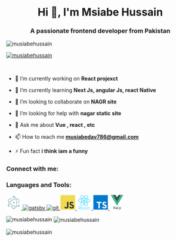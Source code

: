 <h1 align="center">Hi 👋, I'm Msiabe Hussain</h1>
<h3 align="center">A passionate frontend developer from Pakistan</h3>

<p align="left"> <img src="https://komarev.com/ghpvc/?username=musiabehussain&label=Profile%20views&color=0e75b6&style=flat" alt="musiabehussain" /> </p>

<p align="left"> <a href="https://github.com/ryo-ma/github-profile-trophy"><img src="https://github-profile-trophy.vercel.app/?username=musiabehussain" alt="musiabehussain" /></a> </p>

<p align="left"> <a href="https://twitter.com/" target="blank"><img src="https://img.shields.io/twitter/follow/?logo=twitter&style=for-the-badge" alt="" /></a> </p>

- 🔭 I’m currently working on **React projexct**

- 🌱 I’m currently learning **Next Js, angular Js, react Native**

- 👯 I’m looking to collaborate on **NAGR site**

- 🤝 I’m looking for help with **nagar static site**

- 💬 Ask me about **Vue , react , etc**

- 📫 How to reach me **musiabedav786@gmail.com**

- ⚡ Fun fact **i think iam a funny**

<h3 align="left">Connect with me:</h3>
<p align="left">
</p>

<h3 align="left">Languages and Tools:</h3>
<p align="left"> <a href="https://www.electronjs.org" target="_blank" rel="noreferrer"> <img src="https://raw.githubusercontent.com/devicons/devicon/master/icons/electron/electron-original.svg" alt="electron" width="40" height="40"/> </a> <a href="https://www.gatsbyjs.com/" target="_blank" rel="noreferrer"> <img src="https://www.vectorlogo.zone/logos/gatsbyjs/gatsbyjs-icon.svg" alt="gatsby" width="40" height="40"/> </a> <a href="https://git-scm.com/" target="_blank" rel="noreferrer"> <img src="https://www.vectorlogo.zone/logos/git-scm/git-scm-icon.svg" alt="git" width="40" height="40"/> </a> <a href="https://developer.mozilla.org/en-US/docs/Web/JavaScript" target="_blank" rel="noreferrer"> <img src="https://raw.githubusercontent.com/devicons/devicon/master/icons/javascript/javascript-original.svg" alt="javascript" width="40" height="40"/> </a> <a href="https://reactjs.org/" target="_blank" rel="noreferrer"> <img src="https://raw.githubusercontent.com/devicons/devicon/master/icons/react/react-original-wordmark.svg" alt="react" width="40" height="40"/> </a> <a href="https://www.typescriptlang.org/" target="_blank" rel="noreferrer"> <img src="https://raw.githubusercontent.com/devicons/devicon/master/icons/typescript/typescript-original.svg" alt="typescript" width="40" height="40"/> </a> <a href="https://vuejs.org/" target="_blank" rel="noreferrer"> <img src="https://raw.githubusercontent.com/devicons/devicon/master/icons/vuejs/vuejs-original-wordmark.svg" alt="vuejs" width="40" height="40"/> </a> </p>

<p><img align="left" src="https://github-readme-stats.vercel.app/api/top-langs?username=musiabehussain&show_icons=true&locale=en&layout=compact" alt="musiabehussain" /></p>

<p>&nbsp;<img align="center" src="https://github-readme-stats.vercel.app/api?username=musiabehussain&show_icons=true&locale=en" alt="musiabehussain" /></p>

<p><img align="center" src="https://github-readme-streak-stats.herokuapp.com/?user=musiabehussain&" alt="musiabehussain" /></p>
